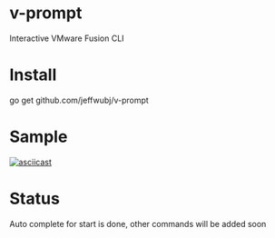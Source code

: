 # v-prompt
Interactive VMware Fusion CLI

# Install
go get github.com/jeffwubj/v-prompt

# Sample
[![asciicast](https://asciinema.org/a/kmcqom92UlbXXTxFLsmZAvavu.svg)](https://asciinema.org/a/kmcqom92UlbXXTxFLsmZAvavu)

# Status
Auto complete for start is done, other commands will be added soon
